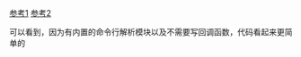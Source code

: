 [参考1](http://www.nljb.net/default/Golang-%E4%BD%BF%E7%94%A8%E5%91%BD%E4%BB%A4%E8%A1%8C%E5%8F%82%E6%95%B0/)
[参考2](http://www.01happy.com/golang-command-line-arguments/)

可以看到，因为有内置的命令行解析模块以及不需要写回调函数，代码看起来更简单的